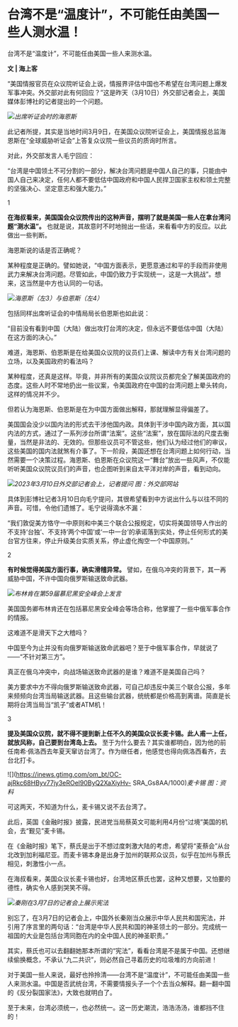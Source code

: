 # 台湾不是“温度计”，不可能任由美国一些人测水温！

台湾不是“温度计”，不可能任由美国一些人来测水温。

**文 | 海上客**

“美国情报官员在众议院听证会上说，情报界评估中国也不希望在台湾问题上爆发军事冲突。外交部对此有何回应？”这是昨天（3月10日）外交部记者会上，美国媒体彭博社的记者提出的一个问题。

![](https://inews.gtimg.com/om_bt/OYUaLhBmd4APLem6f44q0sK8nSqT6Xf23i9yYc8WlDgwcAA/1000)_出席听证会时的海恩斯_

此记者所提，其实是当地时间3月9日，在美国众议院听证会上，美国情报总监海恩斯在“全球威胁听证会”上答复众议院一些议员的质询时所言。

对此，外交部发言人毛宁回应：

“台湾是中国领土不可分割的一部分，解决台湾问题是中国人自己的事，只能由中国人自己来决定，任何人都不要低估中国政府和中国人民捍卫国家主权和领土完整的坚强决心、坚定意志和强大能力。”

1

**在海叔看来，美国国会众议院传出的这种声音，摆明了就是美国一些人在拿台湾问题“测水温”。**
也就是说，其故意时不时地抛出一些话，来看看中方的反应。以此做出一些判断。

海恩斯说的话是否正确呢？

某种程度是正确的。譬如她说，“中国方面表示，更愿意通过和平的手段而非使用武力来解决台湾问题。尽管如此，中国仍致力于实现统一，这是一大挑战”。想来，这当然是中方也认同的一句话。

![](https://inews.gtimg.com/om_bt/OlpEfQdIIptsSMXRMi3p6Yx3BsNbrU3sOhDugozIcSz7cAA/1000)_海恩斯（左3）与伯恩斯（左4）_

包括同样出席听证会的中情局局长伯恩斯也如此说：

“目前没有看到中国（大陆）做出攻打台湾的决定，但永远不要低估中国（大陆）在这方面的决心。”

难道，海恩斯、伯恩斯是在给美国众议院的议员们上课、解读中方有关台湾问题的立场，以及美国政府的看法吗？

某种程度，还真是这样。毕竟，并非所有的美国众议院议员都完全了解美国政府的态度。这些人时不常地扔出一些议案，令美国政府在中国的台湾问题上晕头转向，这样的情况并不少。

但若认为海恩斯、伯恩斯是在为中国方面做出解释，那就理解显得偏差了。

美国国会没少以国内法的形式去干涉他国内政。具体到干涉中国内政方面，其以国内法的方式，通过了一系列涉台所谓“法案”。这些“法案”，放在国际法的尺度去衡量，当然是非法的、无效的。但那些议员可不管这些，他们认为经过他们的审议，这些美国的国内法就煞有介事了。下一阶段，美国还想在台湾问题上如何行动，当然需要一个决策过程。海恩斯、伯恩斯在众议院这一“舞台”放出一些风声，不仅能听听美国众议院议员们的声音，也企图听到来自太平洋对岸的声音，看到动向。

![](https://inews.gtimg.com/om_bt/OO73kLks2Dj2HPUf1oSyKcrG7RwvpabSnLjuuVsNL7pCwAA/1000)_2023年3月10日外交部记者会上，记者提问
图：外交部网站_

具体到彭博社记者3月10日向毛宁提问，其很希望看到中方说出什么与以往不同的声音。可惜，令他们遗憾了。毛宁说得滴水不漏：

“我们敦促美方恪守一中原则和中美三个联合公报规定，切实将美国领导人作出的不支持‘台独’、不支持‘两个中国’或‘一中一台’的承诺落到实处，停止任何形式的美台官方往来，停止升级美台实质关系，停止虚化掏空一个中国原则。”

2

**有时候觉得美国方面行事，确实滑稽异常。** 譬如，在俄乌冲突的背景下，其一再威胁中国，不许中国向俄罗斯输送致命武器。

![](https://inews.gtimg.com/om_bt/Ooc7xbyoUf-2lxN7OVRa2mNNjk6b8bb_lcDPrgCpMMFTEAA/1000)_布林肯在第59届慕尼黑安全峰会上发言_

美国国务卿布林肯还在包括慕尼黑安全峰会等场合称，他掌握了一些中俄军事合作的情报。

这难道不是滑天下之大稽吗？

中国至今为止并没有向俄罗斯输送致命武器吧？至于中俄军事合作，早就说了——“不针对第三方”。

真正在俄乌冲突中，向战场输送致命武器的是谁？难道不是美国自己吗？

美方要求中方不得向俄罗斯输送致命武器，可自己却违反中美三个联合公报，多年来频频向台湾当局输送武器。且这些输台武器，统统都是价格高到离谱。简直是长期将台湾当局当“凯子”或者ATM机！

3

**提及美国众议院，就不得不提到新上任不久的美国众议长麦卡锡。此人甫一上任，就放风称，自己要到台湾岛上去。**
至于为什么要去？其实谁都明白，因为他的前任南希·佩洛西去年夏天窜访台湾了。作为继任者，他感觉也得向佩洛西看齐，去台北打卡。

![](https://inews.gtimg.com/om_bt/OC-ajRkc68HByv77jy3eROel90ByQ2XaXiyHv-
SRA_Gs8AA/1000)_麦卡锡 图：资料_

可这两天，不知道为什么，麦卡锡又说不去台湾了。

此后，英国《金融时报》披露，民进党当局蔡英文可能利用4月份“过境”美国的机会，去“觐见”麦卡锡。

在《金融时报》笔下，蔡氏是出于不想过度刺激大陆的考虑，希望将“麦蔡会”从台北改到加利福尼亚。而麦卡锡本身是出身于加州的联邦众议员，似乎在加州与蔡氏相见，刺激性小一点。

在海叔看来，美国众议长麦卡锡也好，台湾地区蔡氏也罢，这种又想要，又怕要的德性，确实令人感到哭笑不得。

![](https://inews.gtimg.com/om_bt/OP6O71R8SjcfO_GneCJ-46y7XOF8GeBbKnqQ8zARMPQTcAA/1000)_秦刚在3月7日的记者会上展示宪法_

别忘了，在3月7日的记者会上，中国外长秦刚当众展示中华人民共和国宪法，并引用了序言里的两句话：“台湾是中华人民共和国的神圣领土的一部分。完成统一祖国的大业是包括台湾同胞在内的全中国人民的神圣职责。”

其实，蔡氏也可以去翻翻她那本所谓的“宪法”，看看台湾是不是属于中国。还想继续偷换概念，不承认“九二共识”，则必然自己寻着历史的垃圾堆的方向前进！

对于美国一些人来说，最好也拎拎清——台湾不是“温度计”，不可能任由美国一些人来测水温。中国是否武统台湾，不需要情报头子一个个去当众解释。翻一翻中国的《反分裂国家法》，大致也就明白了。

至于未来，台湾必须统一，也必然统一。这一历史潮流，浩浩汤汤，谁都挡不住的！

